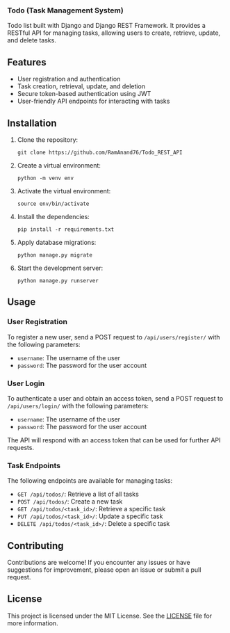 ### Todo (Task Management System)

Todo list built with Django and Django REST Framework. It provides a RESTful API for managing tasks, allowing users to create, retrieve, update, and delete tasks.

## Features

- User registration and authentication
- Task creation, retrieval, update, and deletion
- Secure token-based authentication using JWT
- User-friendly API endpoints for interacting with tasks

## Installation

1. Clone the repository:

   ```shell
   git clone https://github.com/RamAnand76/Todo_REST_API
   ```

2. Create a virtual environment:

   ```shell
   python -m venv env
   ```

3. Activate the virtual environment:

   ```shell
   source env/bin/activate
   ```

4. Install the dependencies:

   ```shell
   pip install -r requirements.txt
   ```

5. Apply database migrations:

   ```shell
   python manage.py migrate
   ```

6. Start the development server:

   ```shell
   python manage.py runserver
   ```

## Usage

### User Registration

To register a new user, send a POST request to `/api/users/register/` with the following parameters:

- `username`: The username of the user
- `password`: The password for the user account

### User Login

To authenticate a user and obtain an access token, send a POST request to `/api/users/login/` with the following parameters:

- `username`: The username of the user
- `password`: The password for the user account

The API will respond with an access token that can be used for further API requests.

### Task Endpoints

The following endpoints are available for managing tasks:

- `GET /api/todos/`: Retrieve a list of all tasks
- `POST /api/todos/`: Create a new task
- `GET /api/todos/<task_id>/`: Retrieve a specific task
- `PUT /api/todos/<task_id>/`: Update a specific task
- `DELETE /api/todos/<task_id>/`: Delete a specific task

## Contributing

Contributions are welcome! If you encounter any issues or have suggestions for improvement, please open an issue or submit a pull request.

## License

This project is licensed under the MIT License. See the [LICENSE](LICENSE) file for more information.
```



